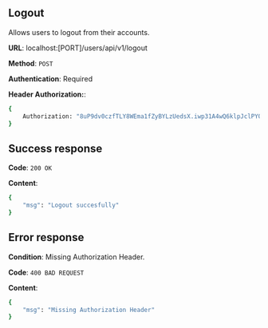 ## Logout
Allows users to logout from their accounts.

**URL**: localhost:[PORT]/users/api/v1/logout

**Method**: `POST`

**Authentication**: Required

**Header Authorization:**:
```bash
{
    Authorization: "8uP9dv0czfTLY8WEma1fZyBYLzUedsX.iwp31A4wQ6klpJclPYQyZDsFruLuybCd9..."
}
```

## Success response
**Code**: `200 OK`

**Content**:
```bash
{
    "msg": "Logout succesfully"
}
```

## Error response
**Condition**: Missing Authorization Header.

**Code**: `400 BAD REQUEST`

**Content**:
```bash
{
    "msg": "Missing Authorization Header"
}
```